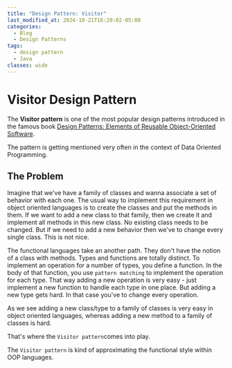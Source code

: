 ```yaml
---
title: "Design Pattern: Visitor"
last_modified_at: 2024-10-21T16:20:02-05:00
categories:
  - Blog
  - Design Patterns
tags:
  - design pattern
  - Java
classes: wide  
---
```


# Visitor Design Pattern

The **Visitor pattern** is one of the most popular design patterns introduced in the famous book [Design Patterns: Elements of Reusable Object-Oriented Software](https://en.wikipedia.org/wiki/Design_Patterns).

The pattern is getting mentioned very often in the context of Data Oriented Programming.

## The Problem

Imagine that we've have a family of classes and wanna associate a set of behavior with each one. The usual way to implement this requirement in object oriented languages is to create the classes and put the methods in them. If we want to add a new class to that family, then we create it and implement all methods in this new class. No existing class needs to be changed. But if we need to add a new behavior then we've to change every single class. This is not nice.

The functional languages take an another path. They don't have the notion of a class with methods. Types and functions are totally distinct. To implement an operation for a number of types, you define a function. In the body of that function, you use `pattern matching` to implement the operation for each type. That way adding a new operation is very easy - just implement a new function to handle each type in one place. But adding a new type gets hard. In that case you've to change every operation.

As we see adding a new class/type to a family of classes is very easy in object oriented languages, whereas adding a new method to a family of classes is hard.

That's where the `Visitor pattern`comes into play.

The `Visitor pattern` is kind of approximating the functional style within OOP languages.






